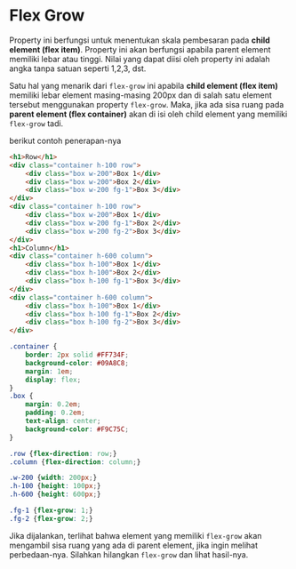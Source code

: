# Flex Grow

Property ini berfungsi untuk menentukan skala pembesaran pada **child element (flex item)**. Property ini akan berfungsi apabila parent element memiliki lebar atau tinggi. Nilai yang dapat diisi oleh property ini adalah angka tanpa satuan seperti 1,2,3, dst.

Satu hal yang menarik dari `flex-grow` ini apabila **child element (flex item)** memiliki lebar element masing-masing 200px dan di salah satu element tersebut menggunakan property `flex-grow`. Maka, jika ada sisa ruang pada **parent element (flex container)** akan di isi oleh child element yang memiliki `flex-grow` tadi.

berikut contoh penerapan-nya

```html
<h1>Row</h1>
<div class="container h-100 row">
    <div class="box w-200">Box 1</div>
    <div class="box w-200">Box 2</div>
    <div class="box w-200 fg-1">Box 3</div>
</div>
<div class="container h-100 row">
    <div class="box w-200">Box 1</div>
    <div class="box w-200 fg-1">Box 2</div>
    <div class="box w-200 fg-2">Box 3</div>
</div>
<h1>Column</h1>
<div class="container h-600 column">
    <div class="box h-100">Box 1</div>
    <div class="box h-100">Box 2</div>
    <div class="box h-100 fg-1">Box 3</div>
</div>
<div class="container h-600 column">
    <div class="box h-100">Box 1</div>
    <div class="box h-100 fg-1">Box 2</div>
    <div class="box h-100 fg-2">Box 3</div>
</div>
```

```css
.container {
    border: 2px solid #FF734F;
    background-color: #09A8C8;
    margin: 1em;
    display: flex;
}
.box {
    margin: 0.2em;
    padding: 0.2em;
    text-align: center;
    background-color: #F9C75C;
}

.row {flex-direction: row;}
.column {flex-direction: column;}

.w-200 {width: 200px;}
.h-100 {height: 100px;}
.h-600 {height: 600px;}

.fg-1 {flex-grow: 1;}
.fg-2 {flex-grow: 2;}
```

Jika dijalankan, terlihat bahwa element yang memiliki `flex-grow` akan mengambil sisa ruang yang ada di parent element, jika ingin melihat perbedaan-nya. Silahkan hilangkan `flex-grow` dan lihat hasil-nya.